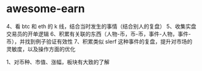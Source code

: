 # awesome-earn


4、看 btc 和 eth 的 k 线，结合当时发生的事情（结合别人的复盘）
5、收集实盘交易员的开单逻辑
6、积累有关联的东西（人物-币，币-币，事件-人物，事件-币），并找到例子验证有效性
7、积累类似 slerf 这种事件的复盘，提升对市场的灵敏度，以及操作方面的优化

1、对币种、市值、涨幅，板块有大致的了解